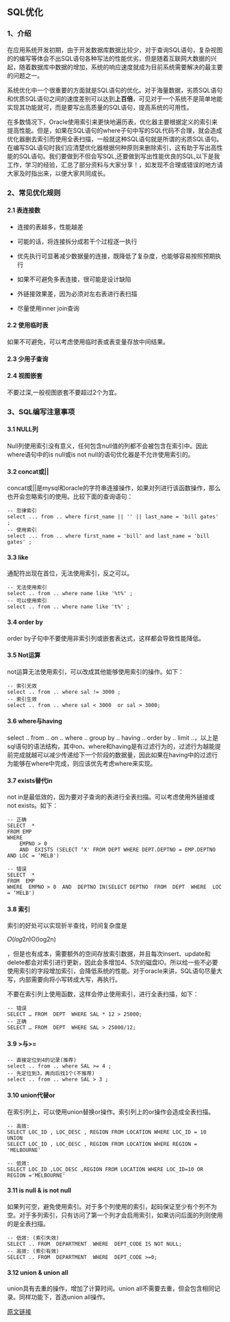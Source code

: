 ## SQL优化

### 1、介绍

在应用系统开发初期，由于开发数据库数据比较少，对于查询SQL语句，复杂视图的的编写等体会不出SQL语句各种写法的性能优劣，但是随着互联网大数据的兴起，随着数据库中数据的增加，系统的响应速度就成为目前系统需要解决的最主要的问题之一。

系统优化中一个很重要的方面就是SQL语句的优化。对于海量数据，劣质SQL语句和优质SQL语句之间的速度差别可以达到**上百倍**，可见对于一个系统不是简单地能实现其功能就可，而是要写出高质量的SQL语句，提高系统的可用性。

在多数情况下，Oracle使用索引来更快地遍历表，优化器主要根据定义的索引来提高性能。但是，如果在SQL语句的where子句中写的SQL代码不合理，就会造成优化器删去索引而使用全表扫描，一般就这种SQL语句就是所谓的劣质SQL语句。在编写SQL语句时我们应清楚优化器根据何种原则来删除索引，这有助于写出高性能的SQL语句。我们要做到不但会写SQL,还要做到写出性能优良的SQL,以下是我工作，学习的经验，汇总了部分资料与大家分享！，如发现不合理或错误的地方请大家及时指出来，以便大家共同成长。

### 2、常见优化规则

#### 2.1 表连接数

- 连接的表越多，性能越差

- 可能的话，将连接拆分成若干个过程逐一执行

- 优先执行可显著减少数据量的连接，既降低了复杂度，也能够容易按照预期执行

- 如果不可避免多表连接，很可能是设计缺陷

- 外链接效果差，因为必须对左右表进行表扫描

- 尽量使用inner join查询

#### 2.2 使用临时表

如果不可避免，可以考虑使用临时表或表变量存放中间结果。

#### 2.3 少用子查询

#### 2.4 视图嵌套

不要过深,一般视图嵌套不要超过2个为宜。

### 3、SQL编写注意事项

#### 3.1 NULL列

Null列使用索引没有意义，任何包含null值的列都不会被包含在索引中。因此where语句中的is null或is not null的语句优化器是不允许使用索引的。

#### 3.2 concat或||

concat或||是mysql和oracle的字符串连接操作，如果对列进行该函数操作，那么也开会忽略索引的使用。比较下面的查询语句：

```
-- 忽律索引
select ... from .. where first_name || '' || last_name = 'bill gates' ;
-- 使用索引
select ... from .. where first_name = 'bill' and last_name = 'bill gates' ;
```

#### 3.3 like

通配符出现在首位，无法使用索引，反之可以。

```
-- 无法使用索引
select .. from .. where name like '%t%' ;
-- 可以使用索引
select .. from .. where name like 't%' ;
```

#### 3.4 order by

order by子句中不要使用非索引列或嵌套表达式，这样都会导致性能降低。

#### 3.5 Not运算

not运算无法使用索引，可以改成其他能够使用索引的操作。如下：

```
-- 索引无效
select .. from .. where sal != 3000 ;
-- 索引生效
select .. from .. where sal < 3000  or sal > 3000;
```

#### 3.6 where与having

select .. from .. on .. where .. group by .. having .. order by .. limit ..，以上是sql语句的语法结构，其中on、where和having是有过滤行为的，过滤行为越能提前完成就越可以减少传递给下一个阶段的数据量，因此如果在having中的过滤行为能够在where中完成，则应该优先考虑where来实现。

#### 3.7 exists替代in

not in是最低效的，因为要对子查询的表进行全表扫描。可以考虑使用外链接或not exists。如下：

```
-- 正确
SELECT  *
FROM EMP 
WHERE  
    EMPNO > 0 
    AND  EXISTS (SELECT ‘X' FROM DEPT WHERE DEPT.DEPTNO = EMP.DEPTNO AND LOC = ‘MELB')

-- 错误
SELECT  * 
FROM  EMP 
WHERE  EMPNO > 0  AND  DEPTNO IN(SELECT DEPTNO  FROM  DEPT  WHERE  LOC = ‘MELB')
```

#### 3.8 索引

索引的好处可以实现折半查找，时间复杂度是

𝑂(𝑙𝑜𝑔2𝑛)O(log2n)

，但是也有成本，需要额外的空间存放索引数据，并且每次insert、update和delete都会对索引进行更新，因此会多增加4、5次的磁盘IO。所以给一些不必要使用索引的字段增加索引，会降低系统的性能。对于oracle来讲，SQL语句尽量大写，内部需要向将小写转成大写，再执行。



不要在索引列上使用函数，这样会停止使用索引，进行全表扫描，如下：

```
-- 错误
SELECT … FROM  DEPT  WHERE SAL * 12 > 25000; 
-- 正确
SELECT … FROM  DEPT  WHERE SAL > 25000/12; 
```

#### 3.9 >与>=

```
-- 直接定位到4的记录(推荐)
select .. from .. where SAL >= 4 ;
-- 先定位到3，再向后找1个(不推荐)
select .. from .. where SAL > 3 ;
```

#### 3.10 union代替or

在索引列上，可以使用union替换or操作。索引列上的or操作会造成全表扫描。

```
-- 高效: 
SELECT LOC_ID , LOC_DESC , REGION FROM LOCATION WHERE LOC_ID = 10 
UNION 
SELECT LOC_ID , LOC_DESC , REGION FROM LOCATION WHERE REGION = 'MELBOURNE' 

-- 低效: 
SELECT LOC_ID ,LOC_DESC ,REGION FROM LOCATION WHERE LOC_ID=10 OR REGION ='MELBOURNE'
```

#### 3.11 is null & is not null

如果列可空，避免使用索引。对于多个列使用的索引，起码保证至少有个列不为空。对于多列索引，只有访问了第一个列才会启用索引，如果访问后面的列则使用的是全表扫描。

```
-- 低效: (索引失效) 
SELECT .. FROM  DEPARTMENT  WHERE  DEPT_CODE IS NOT NULL; 
-- 高效: (索引有效) 
SELECT .. FROM  DEPARTMENT  WHERE  DEPT_CODE >=0; 
```

#### 3.12 union & union all

union具有去重的操作，增加了计算时间。union all不需要去重，但会包含相同记录。同样功能下，首选union all操作。

[原文链接](https://www.cnblogs.com/xupccc/p/9661972.html)
